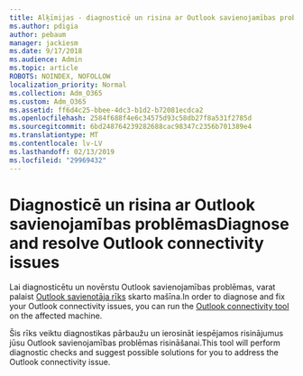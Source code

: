 ```yaml
---
title: Alķīmijas - diagnosticē un risina ar Outlook savienojamības problēmas
ms.author: pdigia
author: pebaum
manager: jackiesm
ms.date: 9/17/2018
ms.audience: Admin
ms.topic: article
ROBOTS: NOINDEX, NOFOLLOW
localization_priority: Normal
ms.collection: Adm_O365
ms.custom: Adm_O365
ms.assetid: ff6d4c25-bbee-4dc3-b1d2-b72081ecdca2
ms.openlocfilehash: 2584f688f4e6c34575d93c58db27f8a531f2785d
ms.sourcegitcommit: 6bd248764239282688cac98347c2356b701389e4
ms.translationtype: MT
ms.contentlocale: lv-LV
ms.lasthandoff: 02/13/2019
ms.locfileid: "29969432"
---
```

# <a name="diagnose-and-resolve-outlook-connectivity-issues"></a><span data-ttu-id="89250-102">Diagnosticē un risina ar Outlook savienojamības problēmas</span><span class="sxs-lookup"><span data-stu-id="89250-102">Diagnose and resolve Outlook connectivity issues</span></span>

<span data-ttu-id="89250-103">Lai diagnosticētu un novērstu Outlook savienojamības problēmas, varat palaist [Outlook savienotāja rīks](https://aka.ms/SaRA-OutlookDisconnect) skarto mašīna.</span><span class="sxs-lookup"><span data-stu-id="89250-103">In order to diagnose and fix your Outlook connectivity issues, you can run the [Outlook connectivity tool](https://aka.ms/SaRA-OutlookDisconnect) on the affected machine.</span></span> 
  
<span data-ttu-id="89250-104">Šis rīks veiktu diagnostikas pārbaužu un ierosināt iespējamos risinājumus jūsu Outlook savienojamības problēmas risināšanai.</span><span class="sxs-lookup"><span data-stu-id="89250-104">This tool will perform diagnostic checks and suggest possible solutions for you to address the Outlook connectivity issue.</span></span>
  

